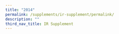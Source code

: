 ```yaml
---
title: "2014"
permalink: /supplements/ir-supplement/permalink/
description: ""
third_nav_title: IR Supplement
---
```

